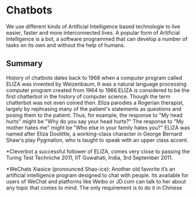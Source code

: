 # Chatbots
We use different kinds of Artificial Intelligence based technologie to live easier, faster and more interconnected lives. A popular form of Artificial Intelligence is a bot, a software programmed that can develop a number of tasks on its own and without the help of humans. 

## Summary
History of chatbots dates back to 1966 when a computer program called ELIZA was invented by Weizenbaum, It was a natural language processing computer program created from 1964 to 1966.ELIZA is considered to be the first chatterbot in the history of computer science. Though the term chatterbot was not even coined then. Eliza parodies a Rogerian therapist, largely by rephrasing many of the patient's statements as questions and posing them to the patient. Thus, for example, the response to "My head hurts" might be "Why do you say your head hurts?" The response to "My mother hates me" might be "Who else in your family hates you?" ELIZA was named after Eliza Doolittle, a working-class character in George Bernard Shaw's play Pygmalion, who is taught to speak with an upper class accent. 

*Cleverbot a successful follower of ELIZA, comes very close to passing the Turing Test Techniche 2011, IIT Guwahati, India, 3rd September 2011.

*WeChats Xiaoice (pronounced Shao-ice): Another old favorite it’s an artificial intelligence program designed to chat with people. Its available for users of WeChat and platforms like Weibo or JD.com can talk to her about any topic that comes to mind. The only requirement is to do it in Chinese
